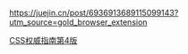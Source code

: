 https://juejin.cn/post/6936913689115099143?utm_source=gold_browser_extension

[CSS权威指南第4版](https://github.com/Jack-Sparrow/CSS-The-Definitive-Guide-4th-zh-CN)

